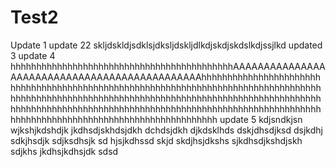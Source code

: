 # Test2
Update 1
update 22 skljdskldjsdklsjdksljdskljdlkdjskdjskdslkdjssjlkd
updated 3
update 4 hhhhhhhhhhhhhhhhhhhhhhhhhhhhhhhhhhhhhhhhhhhAAAAAAAAAAAAAAAAAAAAAAAAAAAAAAAAAAAAAAAAAAAAAAhhhhhhhhhhhhhhhhhhhhhhhhhhhhhhhhhhhhhhhhhhhhhhhhhhhhhhhhhhhhhhhhhhhhhhhhhhhhhhhhhhhhhhhhhhhhhhhhhhhhhhhhhhhhhhhhhhhhhhhhhhhhhhhhhhhhhhhhhhhhhhhhhhhhhhhhhhhhhhhhhhhhhhhhhhhhhhhhhhhhhhhhhhhhhhhhhhhhhhhhhhhhhhhhhhhhhhhhhhhhhhhhhhhhhhhhhhhhhhhhhhh
update 5 kdjsndkjsn wjkshjkdshdjk jkdhsdjskhdsjdkh  dchdsjdkh djkdsklhds dskjdhsdjksd dsjkdhj sdkjhsdjk sdjksdhsjk sd hjsjkdhssd skjd skdjhsjdkshs sjkdhsdjkshdjskh sdjkhs jkdhsjkdhsjdk sdsd


